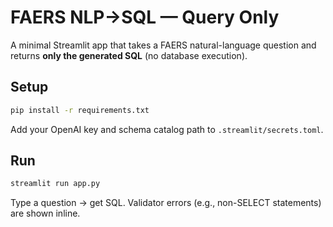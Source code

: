 # FAERS NLP→SQL — Query Only

A minimal Streamlit app that takes a FAERS natural-language question and returns **only the generated SQL** (no database execution).

## Setup
```bash
pip install -r requirements.txt
```
Add your OpenAI key and schema catalog path to `.streamlit/secrets.toml`.

## Run
```bash
streamlit run app.py
```
Type a question → get SQL. Validator errors (e.g., non-SELECT statements) are shown inline.
